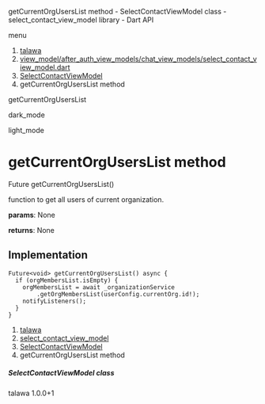 




getCurrentOrgUsersList method - SelectContactViewModel class - select\_contact\_view\_model library - Dart API







menu

1. [talawa](../../index.html)
2. [view\_model/after\_auth\_view\_models/chat\_view\_models/select\_contact\_view\_model.dart](../../view_model_after_auth_view_models_chat_view_models_select_contact_view_model/view_model_after_auth_view_models_chat_view_models_select_contact_view_model-library.html)
3. [SelectContactViewModel](../../view_model_after_auth_view_models_chat_view_models_select_contact_view_model/SelectContactViewModel-class.html)
4. getCurrentOrgUsersList method

getCurrentOrgUsersList


dark\_mode

light\_mode




# getCurrentOrgUsersList method


Future<void>
getCurrentOrgUsersList()

function to get all users of current organization.

**params**:
None

**returns**:
None


## Implementation

```
Future<void> getCurrentOrgUsersList() async {
  if (orgMembersList.isEmpty) {
    orgMembersList = await _organizationService
        .getOrgMembersList(userConfig.currentOrg.id!);
    notifyListeners();
  }
}
```

 


1. [talawa](../../index.html)
2. [select\_contact\_view\_model](../../view_model_after_auth_view_models_chat_view_models_select_contact_view_model/view_model_after_auth_view_models_chat_view_models_select_contact_view_model-library.html)
3. [SelectContactViewModel](../../view_model_after_auth_view_models_chat_view_models_select_contact_view_model/SelectContactViewModel-class.html)
4. getCurrentOrgUsersList method

##### SelectContactViewModel class





talawa
1.0.0+1







